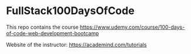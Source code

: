 # FullStack100DaysOfCode

This repo contains the course https://www.udemy.com/course/100-days-of-code-web-development-bootcamp

Website of the instructor: https://academind.com/tutorials